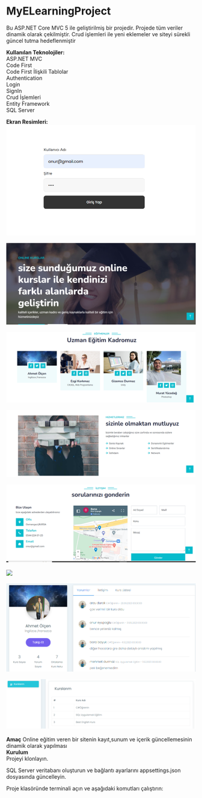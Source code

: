 # MyELearningProject
Bu ASP.NET Core MVC 5 ile geliştirilmiş bir projedir. Projede tüm veriler dinamik olarak çekilmiştir. Crud işlemleri ile yeni eklemeler ve siteyi sürekli güncel tutma hedeflenmiştir
<br>

**Kullanılan Teknolojiler:**<br>
ASP.NET MVC <br>
Code First<br>
Code First İlişkili Tablolar<br>
Authentication <br>
Login  <br>
SignIn<br>
Crud İşlemleri <br>
Entity Framework <br>
SQL Server <br>

**Ekran Resimleri:**<br>
![](https://github.com/eyupogluuu/MyELearningProject/blob/master/Elearning%20Ekran%20Kay%C4%B1tlar%C4%B1/log.PNG)<br> <br>
![](https://github.com/eyupogluuu/MyELearningProject/blob/master/Elearning%20Ekran%20Kay%C4%B1tlar%C4%B1/header.PNG)<br> <br>
![](https://github.com/eyupogluuu/MyELearningProject/blob/master/Elearning%20Ekran%20Kay%C4%B1tlar%C4%B1/instructor.PNG)<br> <br>
![](https://github.com/eyupogluuu/MyELearningProject/blob/master/Elearning%20Ekran%20Kay%C4%B1tlar%C4%B1/services.PNG)<br> <br>
![](https://github.com/eyupogluuu/MyELearningProject/blob/master/Elearning%20Ekran%20Kay%C4%B1tlar%C4%B1/contact.PNG)<br> <br>
![](https://github.com/eyupogluuu/MyELearningProject/blob/master/Elearning%20Ekran%20Kay%C4%B1tlar%C4%B1/testimonia.PNG)<br> <br>
![](https://github.com/eyupogluuu/MyELearningProject/blob/master/Elearning%20Ekran%20Kay%C4%B1tlar%C4%B1/egitmenprofilortkursnotu.PNG)<br> <br>
![](https://github.com/eyupogluuu/MyELearningProject/blob/master/Elearning%20Ekran%20Kay%C4%B1tlar%C4%B1/courseList.PNG)<br> <br>
**Amaç**
Online eğitim veren bir sitenin kayıt,sunum ve içerik güncellemesinin dinamik olarak yapılması
<br>
**Kurulum**
<br>
Projeyi klonlayın. <br>

SQL Server veritabanı oluşturun ve bağlantı ayarlarını appsettings.json dosyasında güncelleyin.<br>

Proje klasöründe terminali açın ve aşağıdaki komutları çalıştırın:
